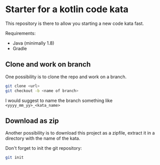 # Starter for a kotlin code kata

This repository is there to allow you starting a new code kata fast.

Requirements:
* Java (minimally 1.8)
* Gradle

## Clone and work on branch

One possibility is to clone the repo and work on a branch. 

```bash
git clone <url>
git checkout -b <name of branch>
```
I would suggest to name the branch something like ```<yyyy_mm_yy>_<kata_name>```

## Download as zip

Another possibility is to download this project as a zipfile, extract it in a directory with the name of the kata.

Don't forget to init the git repository:

```bash
git init
```

